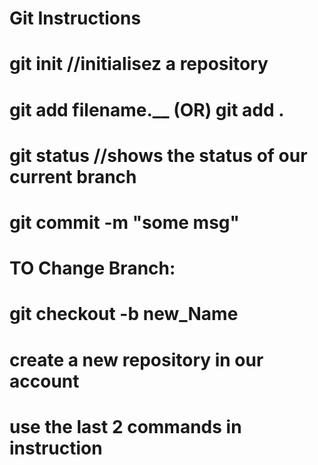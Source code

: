 # Git Instructions
# git init  //initialisez a repository
# git add filename.__  (OR)  git add .  
# git status //shows the status of our current branch
# git commit -m "some msg"

# TO Change Branch:
# git checkout -b new_Name

# create a new repository in our account
# use the last 2 commands in instruction 